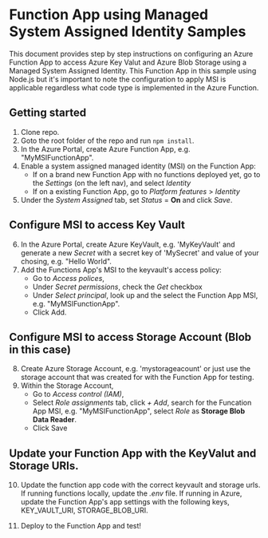 # Function App using Managed System Assigned Identity Samples

This document provides step by step instructions on configuring an Azure Function App to access Azure Key Valut and Azure Blob Storage using a Managed System Assigned Identity.  This Function App in this sample using Node.js but it's important to note the configuration to apply MSI is applicable regardless what code type is implemented in the Azure Function.  

## Getting started

1. Clone repo.
2. Goto the root folder of the repo and run `npm install`.  
3. In the Azure Portal, create Azure Function App, e.g. "MyMSIFunctionApp".
4. Enable a system assigned managed identity (MSI) on the Function App:   
    -  If on a brand new Function App with no functions deployed yet, go to the *Settings* (on the left nav), and select *Identity*
    -  If on a existing Function App, go to *Platform features* > *Identity* 
5. Under the *System Assigned* tab, set *Status* = **On** and click *Save*.

## Configure MSI to access Key Vault
6. In the Azure Portal, create Azure KeyVault, e.g. 'MyKeyVault' and generate a new *Secret* with a secret key of 'MySecret' and value of your chosing, e.g. "Hello World".
7. Add the Functions App's MSI to the keyvault's access policy: 
   - Go to *Access polices*, 
   - Under *Secret permissions*, check the *Get* checkbox 
   - Under *Select principal*, look up and the select the Function App MSI, e.g. "MyMSIFunctionApp".  
   - Click Add.    

## Configure MSI to access Storage Account (Blob in this case)
8. Create Azure Storage Account, e.g. 'mystorageacount' or just use the storage account that was created for with the Function App for testing.
9.  Within the Storage Account, 
    - Go to *Access control (IAM)*, 
    - Select *Role assignments* tab, click *+ Add*, search for the Funcation App  MSI, e.g. "MyMSIFunctionApp", select *Role* as **Storage Blob Data Reader**. 
    - Click Save

## Update your Function App with the KeyValut and Storage URIs.
10.  Update the function app code with the correct keyvault and storage urls.  If running functions locally, update the *.env* file.  If running in Azure, update the Function App's app settings with the following keys, KEY_VAULT_URI, STORAGE_BLOB_URI.

11. Deploy to the Function App and test!
